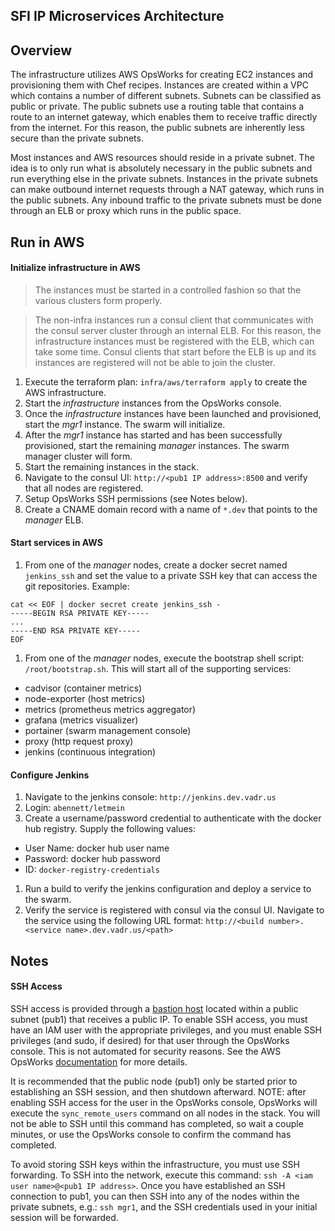 ## SFI IP Microservices Architecture


## Overview
The infrastructure utilizes AWS OpsWorks for creating EC2 instances and provisioning them with Chef recipes. Instances are created within a VPC which contains a number of different subnets. Subnets can be classified as public or private. The public subnets use a routing table that contains a route to an internet gateway, which enables them to receive traffic directly from the internet. For this reason, the public subnets are inherently less secure than the private subnets.

Most instances and AWS resources should reside in a private subnet. The idea is to only run what is absolutely necessary in the public subnets and run everything else in the private subnets. Instances in the private subnets can make outbound internet requests through a NAT gateway, which runs in the public subnets. Any inbound traffic to the private subnets must be done through an ELB or proxy which runs in the public space.

<!-- ## Run Locally
1. Start the VMs: `infra/vagrant up`
1. Push the docker images: `infra/bin/push.sh`
1. Login to the manager node: `infra/vagrant ssh manager1`
1. Start services from the manager node: `/vagrant/bin/bootstrap.sh` -->

## Run in AWS

#### Initialize infrastructure in AWS
> The instances must be started in a controlled fashion so that the various clusters form properly.

>The non-infra instances run a consul client that communicates with the consul server cluster through an internal ELB. For this reason, the infrastructure instances must be registered with the ELB, which can take some time. Consul clients that start before the ELB is up and its instances are registered will not be able to join the cluster.

1. Execute the terraform plan: `infra/aws/terraform apply` to create the AWS infrastructure.
1. Start the *infrastructure* instances from the OpsWorks console.
1. Once the *infrastructure* instances have been launched and provisioned, start the *mgr1* instance. The swarm will initialize.
1. After the *mgr1* instance has started and has been successfully provisioned, start the remaining *manager* instances. The swarm manager cluster will form.
1. Start the remaining instances in the stack.
1. Navigate to the consul UI: `http://<pub1 IP address>:8500` and verify that all nodes are registered.
1. Setup OpsWorks SSH permissions (see Notes below).
1. Create a CNAME domain record with a name of `*.dev` that points to the *manager* ELB.

#### Start services in AWS
1. From one of the *manager* nodes, create a docker secret named `jenkins_ssh` and set the value to a private SSH key that can access the git repositories. Example:
```
cat << EOF | docker secret create jenkins_ssh -
-----BEGIN RSA PRIVATE KEY-----
...
-----END RSA PRIVATE KEY-----
EOF
```
1. From one of the *manager* nodes, execute the bootstrap shell script: `/root/bootstrap.sh`. This will start all of the supporting services:
  - cadvisor (container metrics)
  - node-exporter (host metrics)
  - metrics (prometheus metrics aggregator)
  - grafana (metrics visualizer)
  - portainer (swarm management console)
  - proxy (http request proxy)
  - jenkins (continuous integration)

#### Configure Jenkins
1. Navigate to the jenkins console: `http://jenkins.dev.vadr.us`
1. Login: `abennett/letmein`
1. Create a username/password credential to authenticate with the docker hub registry. Supply the following values:
  - User Name: docker hub user name
  - Password: docker hub password
  - ID: `docker-registry-credentials`
1. Run a build to verify the jenkins configuration and deploy a service to the swarm.
1. Verify the service is registered with consul via the consul UI. Navigate to the service using the following URL format: `http://<build number>.<service name>.dev.vadr.us/<path>`

## Notes

#### SSH Access
SSH access is provided through a [bastion host](https://aws.amazon.com/blogs/security/securely-connect-to-linux-instances-running-in-a-private-amazon-vpc/) located within a public subnet (pub1) that receives a public IP. To enable SSH access, you must have an IAM user with the appropriate privileges, and you must enable SSH privileges (and sudo, if desired) for that user through the OpsWorks console. This is not automated for security reasons. See the AWS OpsWorks [documentation](http://docs.aws.amazon.com/opsworks/latest/userguide/workinginstances-ssh.html) for more details.

  It is recommended that the public node (pub1) only be started prior to establishing an SSH session, and then shutdown afterward. NOTE: after enabling SSH access for the user in the OpsWorks console, OpsWorks will execute the `sync_remote_users` command on all nodes in the stack. You will not be able to SSH until this command has completed, so wait a couple minutes, or use the OpsWorks console to confirm the command has completed.

To avoid storing SSH keys within the infrastructure, you must use SSH forwarding. To SSH into the network, execute this command: `ssh -A <iam user name>@<pub1 IP address>`. Once you have established an SSH connection to pub1, you can then SSH into any of the nodes within the private subnets, e.g.: `ssh mgr1`, and the SSH credentials used in your initial session will be forwarded.
